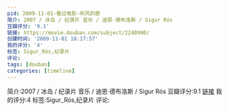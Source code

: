 ```yaml
---
pid: 2009-11-01-看过电影-听风的歌
简介: 2007 / 冰岛 / 纪录片 音乐 / 迪恩·德布洛斯 / Sigur Rós
豆瓣评分: '9.1'
链接: https://movie.douban.com/subject/2240990/
创建时间: '2009-11-01 18:17:57'
我的评分: '4'
标签: Sigur_Rós,纪录片
评论:
tags: [douban]
categories: [timeline]
---
```

简介:2007 / 冰岛 / 纪录片 音乐 / 迪恩·德布洛斯 / Sigur Rós
豆瓣评分:9.1
[链接](https://movie.douban.com/subject/2240990/)
我的评分:4
标签:Sigur_Rós,纪录片
评论:
